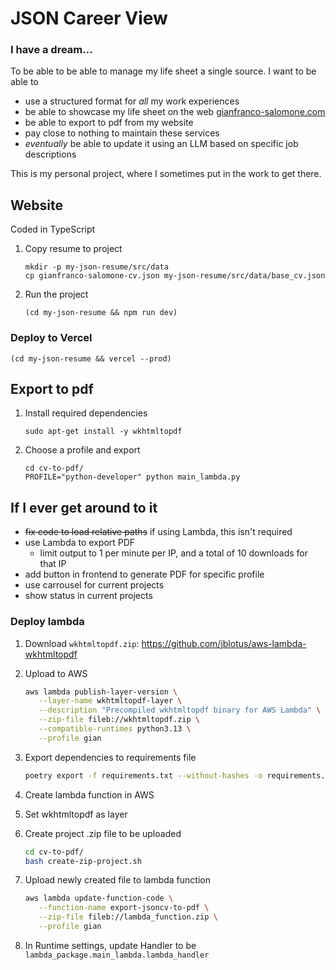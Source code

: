 # JSON Career View

### I have a dream...
To be able to be able to manage my life sheet a single source. I want to be able to
* use a structured format for *all* my work experiences
* be able to showcase my life sheet on the web [gianfranco-salomone.com](https://gianfranco-salomone.com/)
* be able to export to pdf from my website
* pay close to nothing to maintain these services
* *eventually* be able to update it using an LLM based on specific job descriptions

This is my personal project, where I sometimes put in the work to get there.

## Website
Coded in TypeScript

1. Copy resume to project
   ```
   mkdir -p my-json-resume/src/data
   cp gianfranco-salomone-cv.json my-json-resume/src/data/base_cv.json
   ```
2. Run the project
   ```
   (cd my-json-resume && npm run dev)
   ```

### Deploy to Vercel
   ```
   (cd my-json-resume && vercel --prod)
   ```

## Export to pdf
1. Install required dependencies
   ```
   sudo apt-get install -y wkhtmltopdf
   ```
2. Choose a profile and export
   ```
   cd cv-to-pdf/
   PROFILE="python-developer" python main_lambda.py
   ```

## If I ever get around to it
* <s>fix code to load relative paths</s> if using Lambda, this isn't required
* use Lambda to export PDF
  * limit output to 1 per minute per IP, and a total of 10 downloads for that IP
* add button in frontend to generate PDF for specific profile
* use carrousel for current projects
* show status in current projects


### Deploy lambda
1. Download `wkhtmltopdf.zip`: https://github.com/jblotus/aws-lambda-wkhtmltopdf
2. Upload to AWS
   ```sh
   aws lambda publish-layer-version \
      --layer-name wkhtmltopdf-layer \
      --description "Precompiled wkhtmltopdf binary for AWS Lambda" \
      --zip-file fileb://wkhtmltopdf.zip \
      --compatible-runtimes python3.13 \
      --profile gian
   ```
3. Export dependencies to requirements file
   ```sh
   poetry export -f requirements.txt --without-hashes -o requirements.txt
   ```

4. Create lambda function in AWS
5. Set wkhtmltopdf as layer
6. Create project .zip file to be uploaded
   ```sh
   cd cv-to-pdf/
   bash create-zip-project.sh
   ```

7. Upload newly created file to lambda function
   ```sh
   aws lambda update-function-code \
      --function-name export-jsoncv-to-pdf \
      --zip-file fileb://lambda_function.zip \
      --profile gian
   ```
8. In Runtime settings, update Handler to be `lambda_package.main_lambda.lambda_handler`

